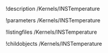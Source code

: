 !description /Kernels/INSTemperature

!parameters /Kernels/INSTemperature

!listingfiles /Kernels/INSTemperature

!childobjects /Kernels/INSTemperature
